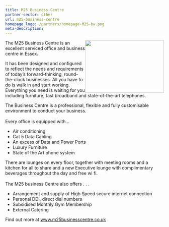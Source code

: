 ```yaml
---
title: M25 Business Centre
partner-sector: other
url: m25-business-centre
homepage_logo: /partners/homepage-M25-bw.png
meta-description:
---
```


<p><img alt="" src="//clarity-strategies.github.io/ie-uploads/uploads/about/M25_Logo_v1_-_RGB_Colour.jpg" style="float:right; height:167px; width:250px" />The M25 Business Centre is an excellent serviced office and business centre in Essex.</p><p>It has been designed and configured to reflect the needs and requirements of today&rsquo;s forward-thinking, round-the-clock businesses. All you have to do is walk in and start working. Everything you need is waiting for you including furniture, fast broadband and state-of-the-art telephones.</p><p>The Business Centre is a professional, flexible and fully customisable environment to conduct your business.<br />&nbsp;<br />Every office is equipped with&hellip;</p><ul><li>Air conditioning</li><li>Cat 5 Data Cabling</li><li>An excess of Data and Power Ports</li><li>Luxury Furniture</li><li>State of the Art phone system</li></ul><p>There are lounges on every floor, together with meeting rooms and a kitchen for all to share and a new Executive lounge with complimentary beverages throughout the day and free wi fi.<br />&nbsp;<br />The M25 business Centre also offers . . .&nbsp;</p><ul><li>Arrangement and supply of High Speed secure internet connection</li><li>Personal DDI, direct dial numbers</li><li>Subsidised Monthly Gym Membership</li><li>External Catering</li></ul><p>Find out more at&nbsp;<a href="http://www.m25businesscentre.co.uk" target="_blank">www.m25businesscentre.co.uk</a></p>
